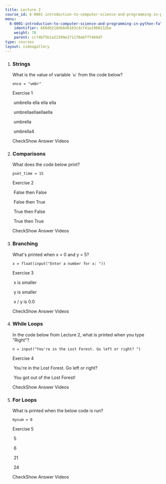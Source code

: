 ```yaml
---
title: Lecture 2
course_id: 6-0001-introduction-to-computer-science-and-programming-in-python-fall-2016
menu:
  6-0001-introduction-to-computer-science-and-programming-in-python-fall-2016:
    identifier: 666db218db6d8103cdcf41e2960132be
    weight: 70
    parent: cc74bf5b1a22399e271270abfff469d7
type: courses
layout: videogallery
---
```

1.  ### Strings
    
      
    
    What is the value of variable \`u\` from the code below?
    
        once = "umbr"
    
    Exercise 1
    
    &nbsp;umbrella ella ella ella&nbsp;
    
    &nbsp;umbrellaellaellaella&nbsp;
    
    &nbsp;umbrella&nbsp;
    
    &nbsp;umbrella4&nbsp;
    
    CheckShow Answer Videos
    
  
3.  ### Comparisons
    
      
    
    What does the code below print?
    
        pset_time = 15
    
    Exercise 2
    
    &nbsp;False then False&nbsp;
    
    &nbsp;False then True&nbsp;
    
    &nbsp;True then False&nbsp;
    
    &nbsp;True then True&nbsp;
    
    CheckShow Answer Videos
    
  
5.  ### Branching
    
      
    
    What's printed when x = 0 and y = 5?
    
        x = float(input("Enter a number for x: "))
    
    Exercise 3
    
    &nbsp;x is smaller&nbsp;
    
    &nbsp;y is smaller&nbsp;
    
    &nbsp;x / y is 0.0&nbsp;
    
    CheckShow Answer Videos
    
  
7.  ### While Loops
    
      
    
    In the code below from Lecture 2, what is printed when you type "Right"?
    
        n = input("You're in the Lost Forest. Go left or right? ")
    
    Exercise 4
    
    &nbsp;You're in the Lost Forest. Go left or right?&nbsp;
    
    &nbsp;You got out of the Lost Forest!&nbsp;
    
    CheckShow Answer Videos
    
  
9.  ### For Loops
    
      
    
    What is printed when the below code is run?
    
        mysum = 0
    
    Exercise 5
    
    &nbsp;5&nbsp;
    
    &nbsp;6&nbsp;
    
    &nbsp;21&nbsp;
    
    &nbsp;24&nbsp;
    
    CheckShow Answer Videos
